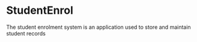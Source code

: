 # StudentEnrol
The student enrolment system is an application used to store and maintain student records
